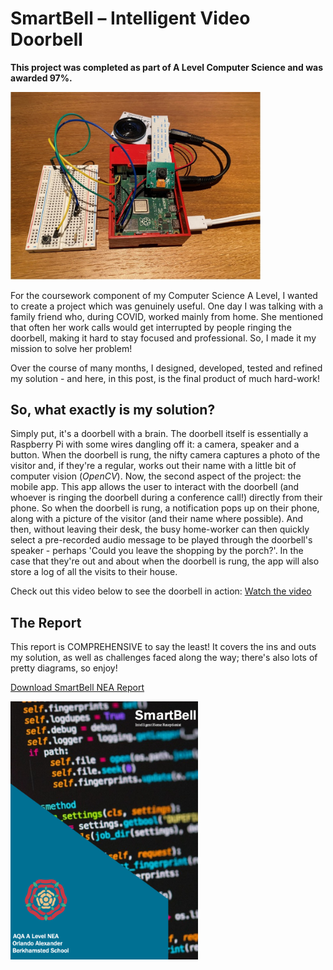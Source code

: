 # **SmartBell – Intelligent Video Doorbell**


**This project was **completed** as part of A Level Computer Science and was awarded 97%.**

<img src="images/image.jpeg" width="400">

For the coursework component of my Computer Science A Level, I wanted to create a project which was genuinely useful. One day I was talking with a family friend who, during COVID, worked mainly from home. She mentioned that often her work calls would get interrupted by people ringing the doorbell, making it hard to stay focused and professional. So, I made it my mission to solve her problem!

Over the course of many months, I designed, developed, tested and refined my solution - and here, in this post, is the final product of much hard-work!

## **So, what exactly is my solution?**

Simply put, it's a doorbell with a brain. The doorbell itself is essentially a Raspberry Pi with some wires dangling off it: a camera, speaker and a button. When the doorbell is rung, the nifty camera captures a photo of the visitor and, if they're a regular, works out their name with a little bit of computer vision (_OpenCV_). Now, the second aspect of the project: the mobile app. This app allows the user to interact with the doorbell (and whoever is ringing the doorbell during a conference call!) directly from their phone. So when the doorbell is rung, a notification pops up on their phone, along with a picture of the visitor (and their name where possible). And then, without leaving their desk, the busy home-worker can then quickly select a pre-recorded audio message to be played through the doorbell's speaker - perhaps 'Could you leave the shopping by the porch?'. In the case that they're out and about when the doorbell is rung, the app will also store a log of all the visits to their house.

Check out this video below to see the doorbell in action: [Watch the video](https://www.youtube.com/watch?v=hvcWZEq3k6o)


## The Report

This report is COMPREHENSIVE to say the least! It covers the ins and outs my solution, as well as challenges faced along the way; there's also lots of pretty diagrams, so enjoy!



[Download SmartBell NEA Report](https://orlandoalexander.wordpress.com/wp-content/uploads/2022/10/smartbell-report.docx)

<img src="images/screenshot-2022-10-14-at-13.10.06-1.png" width="300">
